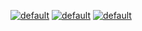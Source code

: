 [![default](https://user-images.githubusercontent.com/8466209/201278178-6c8eb4c9-1a45-4583-b61e-b948d9431e95.png)](https://github.com/TheAlgorithms/Python/blob/master/.github/workflows/build.yml)
[![default](https://user-images.githubusercontent.com/8466209/201258756-7f1cc4e4-fc24-4061-8dbe-8610dd56a557.png)](https://gist.github.com/eq19/b541275ab7deda356feef32d600e44d8#file-gitignore-md)
[![default](https://user-images.githubusercontent.com/8466209/201274327-f0e777ad-7226-4b86-bb1e-c21290264492.png)](https://gist.github.com/eq19/6c89c3b0f109e0ead561a452720d1ebf#file-runner-md)

